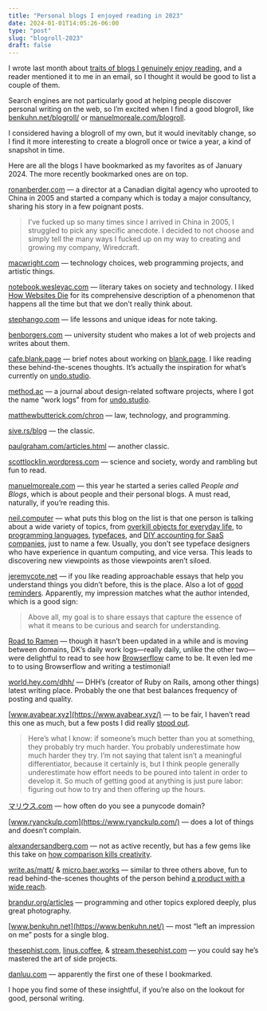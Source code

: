 ```yaml
---
title: "Personal blogs I enjoyed reading in 2023"
date: 2024-01-01T14:05:26-06:00
type: "post"
slug: "blogroll-2023"
draft: false
---
```


I wrote last month about [traits of blogs I genuinely enjoy reading](/blog-traits/), and a reader mentioned it to me in an email, so I thought it would be good to list a couple of them.

Search engines are not particularly good at helping people discover personal writing on the web, so I’m excited when I find a good blogroll, like [benkuhn.net/blogroll/](https://www.benkuhn.net/blogroll/) or [manuelmoreale.com/blogroll](https://manuelmoreale.com/blogroll).

I considered having a blogroll of my own, but it would inevitably change, so I find it more interesting to create a blogroll once or twice a year, a kind of snapshot in time.

Here are all the blogs I have bookmarked as my favorites as of January 2024. The more recently bookmarked ones are on top.

[ronanberder.com](https://ronanberder.com/) — a director at a Canadian digital agency who uprooted to China in 2005 and started a company which is today a major consultancy, sharing his story in a few poignant posts.

> I’ve fucked up so many times since I arrived in China in 2005, I struggled to pick any specific anecdote. I decided to not choose and simply tell the many ways I fucked up on my way to creating and growing my company, Wiredcraft.

[macwright.com](https://macwright.com/) — technology choices, web programming projects, and artistic things.

[notebook.wesleyac.com](https://notebook.wesleyac.com/) — literary takes on society and technology. I liked [How Websites Die](https://notebook.wesleyac.com/how-websites-die/) for its comprehensive description of a phenomenon that happens all the time but that we don’t really think about.

[stephango.com](https://stephango.com/) — life lessons and unique ideas for note taking.

[benborgers.com](https://benborgers.com/) — university student who makes a lot of web projects and writes about them.

[cafe.blank.page](https://cafe.blank.page/channels/worklogs) — brief notes about working on [blank.page](https://blank.page). I like reading these behind-the-scenes thoughts. It’s actually the inspiration for what’s currently on [undo.studio](https://undo.studio).

[method.ac](https://method.ac/writing/) — a journal about design-related software projects, where I got the name “work logs” from for [undo.studio](https://undo.studio).

[matthewbutterick.com/chron](https://matthewbutterick.com/chron/) — law, technology, and programming.

[sive.rs/blog](https://sive.rs/blog) — the classic.

[paulgraham.com/articles.html](https://paulgraham.com/articles.html) — another classic.

[scottlocklin.wordpress.com](https://scottlocklin.wordpress.com/) — science and society, wordy and rambling but fun to read.

[manuelmoreale.com](https://manuelmoreale.com/) — this year he started a series called *People and Blogs*, which is about people and their personal blogs. A must read, naturally, if you’re reading this.

[neil.computer](https://neil.computer/) — what puts this blog on the list is that one person is talking about a wide variety of topics, from [overkill objects for everyday life](https://neil.computer/notes/overkill-objects-for-everyday-life/), to [programming languages](https://neil.computer/notes/parsing-text-using-dsl-grammar/), [typefaces](https://neil.computer/notes/introducing-berkeley-mono/), and [DIY accounting for SaaS companies](https://neil.computer/notes/chart-of-accounts-for-startups-and-saas-companies/), just to name a few. Usually, you don’t see typeface designers who have experience in quantum computing, and vice versa. This leads to discovering new viewpoints as those viewpoints aren’t siloed.

[jeremycote.net](https://jeremycote.net) — if you like reading approachable essays that help you understand things you didn’t before, this is the place. Also a lot of [good reminders](https://jeremycote.net/reach-out). Apparently, my impression matches what the author intended, which is a good sign:

> Above all, my goal is to share essays that capture the essence of what it means to be curious and search for understanding.

[Road to Ramen](https://namukang.notion.site/Road-to-Ramen-c3be0bb060774c8ba296b3819ac2407b) — though it hasn’t been updated in a while and is moving between domains, DK’s daily work logs—really daily, unlike the other two—were delightful to read to see how [Browserflow](https://browserflow.app/) came to be. It even led me to to using Browserflow and writing a testimonial!

[world.hey.com/dhh/](https://world.hey.com/dhh/) — DHH’s (creator of Ruby on Rails, among other things) latest writing place. Probably the one that best balances frequency of posting and quality.

[www.avabear.xyz](https://www.avabear.xyz/) — to be fair, I haven’t read this one as much, but a few posts I did really [stood out](https://www.avabear.xyz/p/effort).

> Here’s what I know: if someone’s much better than you at something, they probably try much harder. You probably underestimate how much harder they try. I’m not saying that talent isn’t a meaningful differentiator, because it certainly is, but I think people generally underestimate how effort needs to be poured into talent in order to develop it. So much of getting good at anything is just pure labor: figuring out how to try and then offering up the hours.

[マリウス.com](https://マリウス.com/) — how often do you see a punycode domain?

[www.ryanckulp.com](https://www.ryanckulp.com/) — does a lot of things and doesn’t complain.

[alexandersandberg.com](https://alexandersandberg.com/) — not as active recently, but has a few gems like this take on [how comparison kills creativity](https://alexandersandberg.com/blog/comparison-kills-creativity/).

[write.as/matt/](https://write.as/matt/) & [micro.baer.works](https://micro.baer.works/) — similar to three others above, fun to read behind-the-scenes thoughts of the person behind [a product with a wide reach](https://write.as/).

[brandur.org/articles](https://brandur.org/articles) — programming and other topics explored deeply, plus great photography.

[www.benkuhn.net](https://www.benkuhn.net/) — most “left an impression on me” posts for a single blog.

[thesephist.com](https://thesephist.com/), [linus.coffee](https://linus.coffee/), & [stream.thesephist.com](https://stream.thesephist.com/) — you could say he’s mastered the art of side projects.

[danluu.com](https://danluu.com/) — apparently the first one of these I bookmarked.

I hope you find some of these insightful, if you’re also on the lookout for good, personal writing.
